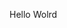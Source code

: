 Hello Wolrd
















































































































































































































































































































































































































































































































































































































































































































































































































































































































































































































































































































































































































































































































































































































































































































































































































































































































































































































































































































































































































































































































































































































































































































































































































































































































































































































































































































































































































































































































































































































































































































































































































































































































































































































































































































































































































































































































































































